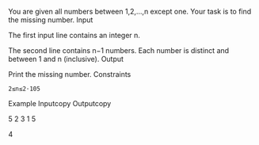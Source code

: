 You are given all numbers between 1,2,…,n except one. Your task is to find the missing number.
Input

The first input line contains an integer n.

The second line contains n−1 numbers. Each number is distinct and between 1 and n (inclusive).
Output

Print the missing number.
Constraints

    2≤n≤2⋅105

Example
Inputcopy 	Outputcopy

5
2 3 1 5

	
4
